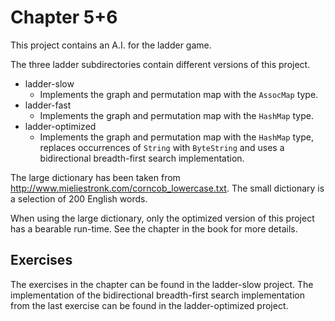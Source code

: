 # Chapter 5+6

This project contains an A.I. for the ladder game.

The three ladder subdirectories contain different versions of this project.

* ladder-slow
  * Implements the graph and permutation map with the `AssocMap` type.
* ladder-fast
  * Implements the graph and permutation map with the `HashMap` type.
* ladder-optimized
  * Implements the graph and permutation map with the `HashMap` type, replaces occurrences of `String` with `ByteString` and uses a bidirectional breadth-first search implementation.

The large dictionary has been taken from http://www.mieliestronk.com/corncob_lowercase.txt. The small dictionary is a selection of 200 English words.

When using the large dictionary, only the optimized version of this project has a bearable run-time. See the chapter in the book for more details.

## Exercises

The exercises in the chapter can be found in the ladder-slow project. The implementation of the bidirectional breadth-first search implementation from the last exercise can be found in the ladder-optimized project.
